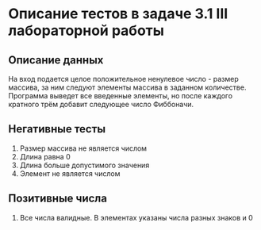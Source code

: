 # Описание тестов в задаче 3.1 III лабораторной работы
## Описание данных
На вход подается целое положительное ненулевое число - размер массива, за ним следуют элементы массива в заданном количестве. Программа выведет все введенные элементы, но после каждого кратного трём добавит следующее число Фиббоначи.
## Негативные тесты
1. Размер массива не является числом
2. Длина равна 0
3. Длина больше допустимого значения
4. Элемент не является числом
## Позитивные числа
1. Все числа валидные. В элементах указаны числа разных знаков и 0
